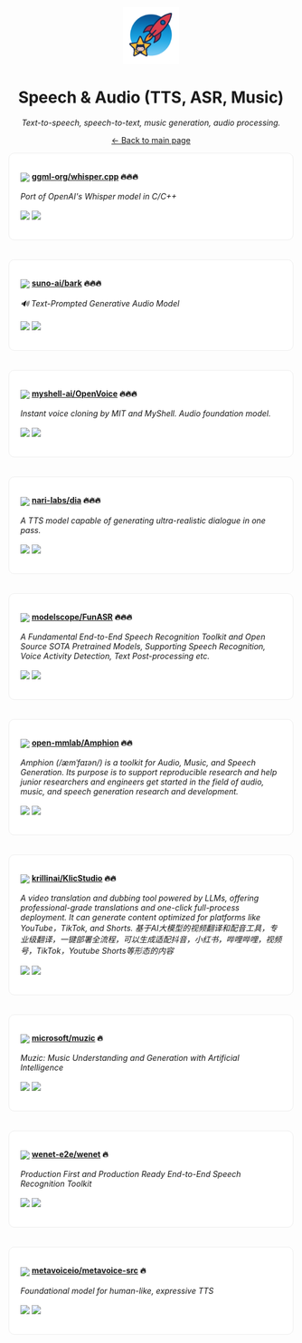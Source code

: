 <p align="center"><img src="../assets/awesome-logo.png" width="100" alt="Awesome Repos"/></p>
<h1 align="center">Speech & Audio (TTS, ASR, Music)</h1>
<p align="center"><i>Text-to-speech, speech-to-text, music generation, audio processing.</i></p>

<p align="center"><a href="../README.md">← Back to main page</a></p>

<div align="left" style="border:1px solid #eee; border-radius:10px; padding:18px 20px; background:#fff;">

<img src="https://avatars.githubusercontent.com/u/134263123?v=4" width="32" style="vertical-align:middle;"/> <strong><a href="https://github.com/ggml-org/whisper.cpp">ggml-org/whisper.cpp</a> 🔥🔥🔥</strong><br/><br/>
<em>Port of OpenAI's Whisper model in C/C++</em><br/><br/>
<span>
<a href="https://github.com/ggml-org/whisper.cpp/stargazers"><img src="https://img.shields.io/github/stars/ggml-org/whisper.cpp?style=flat-square&labelColor=343b41"></a>
<a href="https://github.com/ggml-org/whisper.cpp/network/members"><img src="https://img.shields.io/github/forks/ggml-org/whisper.cpp?style=flat-square&labelColor=343b41"></a>
</span>
</div><br><br>

<div align="left" style="border:1px solid #eee; border-radius:10px; padding:18px 20px; background:#fff;">

<img src="https://avatars.githubusercontent.com/u/99442120?v=4" width="32" style="vertical-align:middle;"/> <strong><a href="https://github.com/suno-ai/bark">suno-ai/bark</a> 🔥🔥🔥</strong><br/><br/>
<em>🔊 Text-Prompted Generative Audio Model</em><br/><br/>
<span>
<a href="https://github.com/suno-ai/bark/stargazers"><img src="https://img.shields.io/github/stars/suno-ai/bark?style=flat-square&labelColor=343b41"></a>
<a href="https://github.com/suno-ai/bark/network/members"><img src="https://img.shields.io/github/forks/suno-ai/bark?style=flat-square&labelColor=343b41"></a>
</span>
</div><br><br>

<div align="left" style="border:1px solid #eee; border-radius:10px; padding:18px 20px; background:#fff;">

<img src="https://avatars.githubusercontent.com/u/127754094?v=4" width="32" style="vertical-align:middle;"/> <strong><a href="https://github.com/myshell-ai/OpenVoice">myshell-ai/OpenVoice</a> 🔥🔥🔥</strong><br/><br/>
<em>Instant voice cloning by MIT and MyShell. Audio foundation model.</em><br/><br/>
<span>
<a href="https://github.com/myshell-ai/OpenVoice/stargazers"><img src="https://img.shields.io/github/stars/myshell-ai/OpenVoice?style=flat-square&labelColor=343b41"></a>
<a href="https://github.com/myshell-ai/OpenVoice/network/members"><img src="https://img.shields.io/github/forks/myshell-ai/OpenVoice?style=flat-square&labelColor=343b41"></a>
</span>
</div><br><br>

<div align="left" style="border:1px solid #eee; border-radius:10px; padding:18px 20px; background:#fff;">

<img src="https://avatars.githubusercontent.com/u/208232306?v=4" width="32" style="vertical-align:middle;"/> <strong><a href="https://github.com/nari-labs/dia">nari-labs/dia</a> 🔥🔥🔥</strong><br/><br/>
<em>A TTS model capable of generating ultra-realistic dialogue in one pass.</em><br/><br/>
<span>
<a href="https://github.com/nari-labs/dia/stargazers"><img src="https://img.shields.io/github/stars/nari-labs/dia?style=flat-square&labelColor=343b41"></a>
<a href="https://github.com/nari-labs/dia/network/members"><img src="https://img.shields.io/github/forks/nari-labs/dia?style=flat-square&labelColor=343b41"></a>
</span>
</div><br><br>

<div align="left" style="border:1px solid #eee; border-radius:10px; padding:18px 20px; background:#fff;">

<img src="https://avatars.githubusercontent.com/u/109945100?v=4" width="32" style="vertical-align:middle;"/> <strong><a href="https://github.com/modelscope/FunASR">modelscope/FunASR</a> 🔥🔥🔥</strong><br/><br/>
<em>A Fundamental End-to-End Speech Recognition Toolkit and Open Source SOTA Pretrained Models, Supporting Speech Recognition, Voice Activity Detection, Text Post-processing etc.</em><br/><br/>
<span>
<a href="https://github.com/modelscope/FunASR/stargazers"><img src="https://img.shields.io/github/stars/modelscope/FunASR?style=flat-square&labelColor=343b41"></a>
<a href="https://github.com/modelscope/FunASR/network/members"><img src="https://img.shields.io/github/forks/modelscope/FunASR?style=flat-square&labelColor=343b41"></a>
</span>
</div><br><br>

<div align="left" style="border:1px solid #eee; border-radius:10px; padding:18px 20px; background:#fff;">

<img src="https://avatars.githubusercontent.com/u/10245193?v=4" width="32" style="vertical-align:middle;"/> <strong><a href="https://github.com/open-mmlab/Amphion">open-mmlab/Amphion</a> 🔥🔥</strong><br/><br/>
<em>Amphion (/æmˈfaɪən/) is a toolkit for Audio, Music, and Speech Generation. Its purpose is to support reproducible research and help junior researchers and engineers get started in the field of audio, music, and speech generation research and development.</em><br/><br/>
<span>
<a href="https://github.com/open-mmlab/Amphion/stargazers"><img src="https://img.shields.io/github/stars/open-mmlab/Amphion?style=flat-square&labelColor=343b41"></a>
<a href="https://github.com/open-mmlab/Amphion/network/members"><img src="https://img.shields.io/github/forks/open-mmlab/Amphion?style=flat-square&labelColor=343b41"></a>
</span>
</div><br><br>

<div align="left" style="border:1px solid #eee; border-radius:10px; padding:18px 20px; background:#fff;">

<img src="https://avatars.githubusercontent.com/u/2386538?v=4" width="32" style="vertical-align:middle;"/> <strong><a href="https://github.com/krillinai/KlicStudio">krillinai/KlicStudio</a> 🔥🔥</strong><br/><br/>
<em> A video translation and dubbing tool powered by LLMs, offering professional-grade translations and one-click full-process deployment. It can generate content optimized for platforms like YouTube，TikTok, and Shorts.  基于AI大模型的视频翻译和配音工具，专业级翻译，一键部署全流程，可以生成适配抖音，小红书，哔哩哔哩，视频号，TikTok，Youtube Shorts等形态的内容</em><br/><br/>
<span>
<a href="https://github.com/krillinai/KlicStudio/stargazers"><img src="https://img.shields.io/github/stars/krillinai/KlicStudio?style=flat-square&labelColor=343b41"></a>
<a href="https://github.com/krillinai/KlicStudio/network/members"><img src="https://img.shields.io/github/forks/krillinai/KlicStudio?style=flat-square&labelColor=343b41"></a>
</span>
</div><br><br>

<div align="left" style="border:1px solid #eee; border-radius:10px; padding:18px 20px; background:#fff;">

<img src="https://avatars.githubusercontent.com/u/6154722?v=4" width="32" style="vertical-align:middle;"/> <strong><a href="https://github.com/microsoft/muzic">microsoft/muzic</a> 🔥</strong><br/><br/>
<em>Muzic: Music Understanding and Generation with Artificial Intelligence</em><br/><br/>
<span>
<a href="https://github.com/microsoft/muzic/stargazers"><img src="https://img.shields.io/github/stars/microsoft/muzic?style=flat-square&labelColor=343b41"></a>
<a href="https://github.com/microsoft/muzic/network/members"><img src="https://img.shields.io/github/forks/microsoft/muzic?style=flat-square&labelColor=343b41"></a>
</span>
</div><br><br>

<div align="left" style="border:1px solid #eee; border-radius:10px; padding:18px 20px; background:#fff;">

<img src="https://avatars.githubusercontent.com/u/84374044?v=4" width="32" style="vertical-align:middle;"/> <strong><a href="https://github.com/wenet-e2e/wenet">wenet-e2e/wenet</a> 🔥</strong><br/><br/>
<em>Production First and Production Ready End-to-End Speech Recognition Toolkit</em><br/><br/>
<span>
<a href="https://github.com/wenet-e2e/wenet/stargazers"><img src="https://img.shields.io/github/stars/wenet-e2e/wenet?style=flat-square&labelColor=343b41"></a>
<a href="https://github.com/wenet-e2e/wenet/network/members"><img src="https://img.shields.io/github/forks/wenet-e2e/wenet?style=flat-square&labelColor=343b41"></a>
</span>
</div><br><br>

<div align="left" style="border:1px solid #eee; border-radius:10px; padding:18px 20px; background:#fff;">

<img src="https://avatars.githubusercontent.com/u/107063843?v=4" width="32" style="vertical-align:middle;"/> <strong><a href="https://github.com/metavoiceio/metavoice-src">metavoiceio/metavoice-src</a> 🔥</strong><br/><br/>
<em>Foundational model for human-like, expressive TTS</em><br/><br/>
<span>
<a href="https://github.com/metavoiceio/metavoice-src/stargazers"><img src="https://img.shields.io/github/stars/metavoiceio/metavoice-src?style=flat-square&labelColor=343b41"></a>
<a href="https://github.com/metavoiceio/metavoice-src/network/members"><img src="https://img.shields.io/github/forks/metavoiceio/metavoice-src?style=flat-square&labelColor=343b41"></a>
</span>
</div><br><br>

